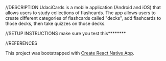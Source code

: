 //DESCRIPTION
UdaciCards is a mobile application (Android and iOS) that allows users to study collections of flashcards. The app allows users to create different categories of flashcards called "decks", add flashcards to those decks, then take quizzes on those decks.

//SETUP INSTRUCTIONS
make sure you test this********

//REFERENCES

This project was bootstrapped with [Create React Native App](https://github.com/react-community/create-react-native-app).